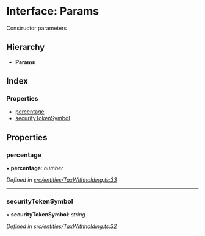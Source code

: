 # Interface: Params

Constructor parameters

## Hierarchy

- **Params**

## Index

### Properties

- [percentage](_entities_taxwithholding_.params.md#percentage)
- [securityTokenSymbol](_entities_taxwithholding_.params.md#securitytokensymbol)

## Properties

### percentage

• **percentage**: _number_

_Defined in [src/entities/TaxWithholding.ts:33](https://github.com/PolymathNetwork/polymath-sdk/blob/a1cd5e3/src/entities/TaxWithholding.ts#L33)_

---

### securityTokenSymbol

• **securityTokenSymbol**: _string_

_Defined in [src/entities/TaxWithholding.ts:32](https://github.com/PolymathNetwork/polymath-sdk/blob/a1cd5e3/src/entities/TaxWithholding.ts#L32)_
